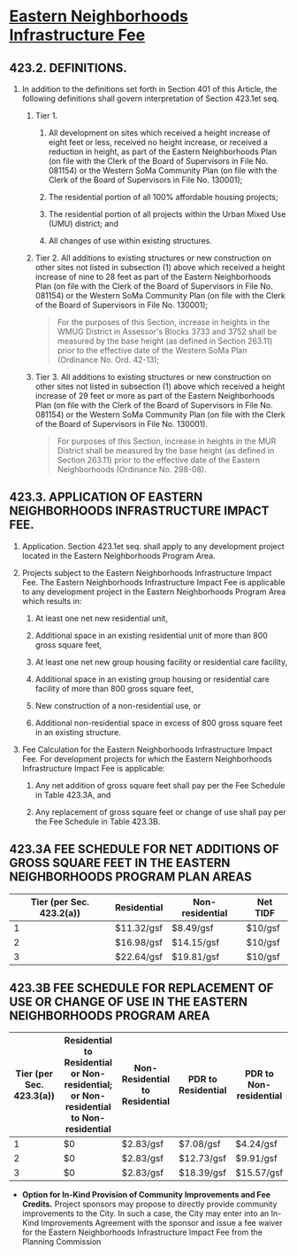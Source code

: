 # [Eastern Neighborhoods Infrastructure Fee](http://library.amlegal.com/nxt/gateway.dll/California/planning/article4developmentimpactfeesandprojectr?f=templates$fn=default.htm$3.0$vid=amlegal:sanfrancisco_ca$anc=JD_423)

## 423.2.  DEFINITIONS.

1.  In addition to the definitions set forth in Section 401 of this Article, the following definitions shall govern interpretation of Section 423.1et seq.

    1.  Tier 1.

        1.  All development on sites which received a height increase of eight feet or less, received no height increase, or received a reduction in height, as part of the Eastern Neighborhoods Plan (on file with the Clerk of the Board of Supervisors in File No. 081154) or the Western SoMa Community Plan (on file with the Clerk of the Board of Supervisors in File No. 130001);

        2.  The residential portion of all 100% affordable housing projects;

        3.  The residential portion of all projects within the Urban Mixed Use (UMU) district; and

        4.  All changes of use within existing structures.

    2.  Tier 2. All additions to existing structures or new construction on other sites not listed in subsection (1) above which received a height increase of nine to 28 feet as part of the Eastern Neighborhoods Plan (on file with the Clerk of the Board of Supervisors in File No. 081154) or the Western SoMa Community Plan (on file with the Clerk of the Board of Supervisors in File No. 130001);

        > For the purposes of this Section, increase in heights in the WMUG District in Assessor's Blocks 3733 and 3752 shall be measured by the base height (as defined in Section 263.11) prior to the effective date of the Western SoMa Plan (Ordinance No. Ord. 42-13);

    3.  Tier 3. All additions to existing structures or new construction on other sites not listed in subsection (1) above which received a height increase of 29 feet or more as part of the Eastern Neighborhoods Plan (on file with the Clerk of the Board of Supervisors in File No. 081154) or the Western SoMa Community Plan (on file with the Clerk of the Board of Supervisors in File No. 130001).

        > For purposes of this Section, increase in heights in the MUR District shall be measured by the base height (as defined in Section 263.11) prior to the effective date of the Eastern Neighborhoods (Ordinance No. 298-08).

## 423.3.  APPLICATION OF EASTERN NEIGHBORHOODS INFRASTRUCTURE IMPACT FEE.

1.  Application. Section 423.1et seq. shall apply to any development project located in the Eastern Neighborhoods Program Area.

2.  Projects subject to the Eastern Neighborhoods Infrastructure Impact Fee. The Eastern Neighborhoods Infrastructure Impact Fee is applicable to any development project in the Eastern Neighborhoods Program Area which results in:

    1.  At least one net new residential unit,

    2.  Additional space in an existing residential unit of more than 800 gross square feet,

    3.  At least one net new group housing facility or residential care facility,

    4.  Additional space in an existing group housing or residential care facility of more than 800 gross square feet,

    5.  New construction of a non-residential use, or

    6.  Additional non-residential space in excess of 800 gross square feet in an existing structure.

3.  Fee Calculation for the Eastern Neighborhoods Infrastructure Impact Fee. For development projects for which the Eastern Neighborhoods Infrastructure Impact Fee is applicable:

    1.  Any net addition of gross square feet shall pay per the Fee Schedule in Table 423.3A, and

    2.  Any replacement of gross square feet or change of use shall pay per the Fee Schedule in Table 423.3B.

## 423.3A FEE SCHEDULE FOR NET ADDITIONS OF GROSS SQUARE FEET IN THE EASTERN NEIGHBORHOODS PROGRAM PLAN AREAS

| Tier (per Sec. 423.2(a)) | Residential | Non-residential | Net TIDF |
| ------------------------ | ----------- | --------------- | -------- |
| 1                        | $11.32/gsf  | $8.49/gsf       | $10/gsf  |
| 2                        | $16.98/gsf  | $14.15/gsf      | $10/gsf  |
| 3                        | $22.64/gsf  | $19.81/gsf      | $10/gsf  |

## 423.3B FEE SCHEDULE FOR REPLACEMENT OF USE OR CHANGE OF USE IN THE EASTERN NEIGHBORHOODS PROGRAM AREA

| Tier (per Sec. 423.3(a)) | Residential to Residential or Non-residential; or Non-residential to Non-residential | Non-Residential to Residential | PDR to Residential | PDR to Non-residential |
| ------------------------ | ------------------------------------------------------------------------------------ | ------------------------------ | ------------------ | ---------------------- |
| 1                        | $0                                                                                   | $2.83/gsf                      | $7.08/gsf          | $4.24/gsf              |
| 2                        | $0                                                                                   | $2.83/gsf                      | $12.73/gsf         | $9.91/gsf              |
| 3                        | $0                                                                                   | $2.83/gsf                      | $18.39/gsf         | $15.57/gsf             |

-   **Option for In-Kind Provision of Community Improvements and Fee Credits.** Project sponsors may propose to directly provide community improvements to the City. In such a case, the City may enter into an In-Kind Improvements Agreement with the sponsor and issue a fee waiver for the Eastern Neighborhoods Infrastructure Impact Fee from the Planning Commission
